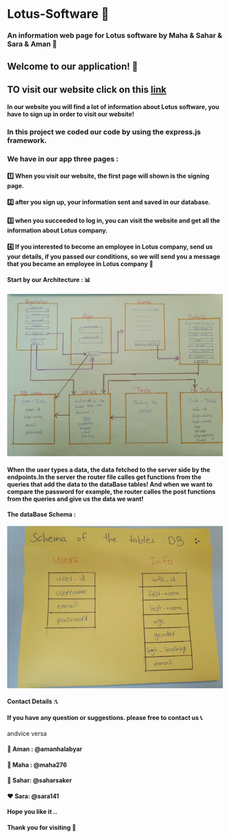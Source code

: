 # Lotus-Software :office:
### An information web page for Lotus software by Maha &amp; Sahar &amp; Sara &amp; Aman :rose:

## Welcome to our application! :confetti_ball:

## TO visit our website click on this [link]('https://aqueous-inlet-95922.herokuapp.com/')




#### In our website you will find a lot of information about Lotus software, you have to sign up in order to visit our website!

### In this project we coded our code by using the express.js framework.
### We have in our app three pages :
#### :one: When you visit our website, the first page will shown is the signing page.
####  :two: after you sign up, your information sent and saved in our database.
#### :three: when you succeeded to log in, you can visit the website and get all the information about Lotus company.
#### :four: If you interested to become an employee in Lotus company, send us your details, if you passed our conditions, so we will send you a message that you became an employee in Lotus company  :tada:

#### Start by our Architecture : :bar_chart:
![url](public/assets/architecture.jpeg)


 #### When the user types a data, the data fetched to the server side by the endpoints.In the server the router file calles get functions  from the queries that add the data to the dataBase tables! And when we want to compare the password for example, the router calles the post functions from the queries and give us the data we want!

 #### The dataBase Schema :

![url](public/assets/tables.jpeg)


#### Contact Details ::telephone_receiver:
#### If you have any question or suggestions. please free to contact us :telephone_receiver:
andvice versa
#### :blue_heart: Aman : @amanhalabyar   
#### :purple_heart: Maha : @maha276  
#### :green_heart: Sahar: @saharsaker   
#### :heart: Sara:  @sara141

#### Hope you like it ..
#### Thank you for visiting :rose:
